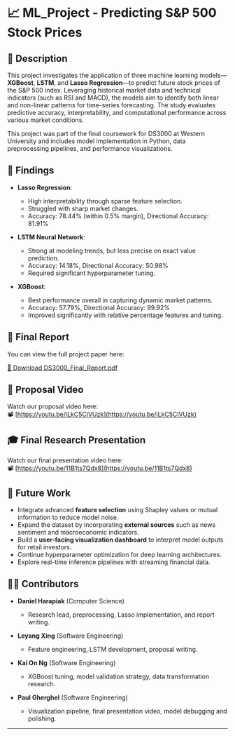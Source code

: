 # 📈 ML_Project - Predicting S&P 500 Stock Prices

## 🧠 Description

This project investigates the application of three machine learning models—**XGBoost**, **LSTM**, and **Lasso Regression**—to predict future stock prices of the S&P 500 index. Leveraging historical market data and technical indicators (such as RSI and MACD), the models aim to identify both linear and non-linear patterns for time-series forecasting. The study evaluates predictive accuracy, interpretability, and computational performance across various market conditions.

This project was part of the final coursework for DS3000 at Western University and includes model implementation in Python, data preprocessing pipelines, and performance visualizations.

## 🔬 Findings

- **Lasso Regression**: 
  - High interpretability through sparse feature selection.
  - Struggled with sharp market changes.
  - Accuracy: 78.44% (within 0.5% margin), Directional Accuracy: 81.91%

- **LSTM Neural Network**: 
  - Strong at modeling trends, but less precise on exact value prediction.
  - Accuracy: 14.18%, Directional Accuracy: 50.98%
  - Required significant hyperparameter tuning.

- **XGBoost**: 
  - Best performance overall in capturing dynamic market patterns.
  - Accuracy: 57.79%, Directional Accuracy: 99.92%
  - Improved significantly with relative percentage features and tuning.

## 📄 Final Report

You can view the full project paper here:

[📘 Download DS3000_Final_Report.pdf](./DS3000_Final_Report.pdf)

## 🎥 Proposal Video

Watch our proposal video here:  
📽️ [https://youtu.be/iLkC5ClVUzk](https://youtu.be/iLkC5ClVUzk)

## 🎓 Final Research Presentation

Watch our final presentation video here:  
📽️ [https://youtu.be/11B1ts7Qdx8](https://youtu.be/11B1ts7Qdx8)

## 🔮 Future Work

- Integrate advanced **feature selection** using Shapley values or mutual information to reduce model noise.
- Expand the dataset by incorporating **external sources** such as news sentiment and macroeconomic indicators.
- Build a **user-facing visualization dashboard** to interpret model outputs for retail investors.
- Continue hyperparameter optimization for deep learning architectures.
- Explore real-time inference pipelines with streaming financial data.

## 👨‍💻 Contributors

- **Daniel Harapiak** (Computer Science)  
  - Research lead, preprocessing, Lasso implementation, and report writing.

- **Leyang Xing** (Software Engineering)  
  - Feature engineering, LSTM development, proposal writing.

- **Kai On Ng** (Software Engineering)  
  - XGBoost tuning, model validation strategy, data transformation research.

- **Paul Gherghel** (Software Engineering)  
  - Visualization pipeline, final presentation video, model debugging and polishing.

---

